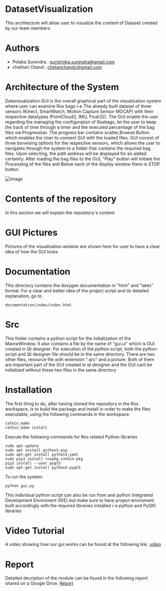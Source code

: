 # DatasetVisualization
This architecture will allow user to visualize the content of Dataset created by our team members.

# Authors 
- Polaka Surendra : surishoba.surendra@gmail.com
- chethan Chand   : chetanchandc@gmail.com
# Architecture of the System

Datavisualization GUI is the overall graphical part of the visualization system where user can examine Ros bags i-e The already built dataset of three sensors (Kinect, SmartWatch, Motion Capture Sensor MOCAP) with their respective datatypes (PointCloud2, IMU, Float32). The GUI enable the user regarding the managing the configuration of Rosbags, let the user to keep the track of time through a timer and the executed percentage of the bag files via Progressbar. The progress bar contains scatter,Browse Button  which enables the User to connect GUI with the loaded  files.  GUI consist of three borwising options for the respective sensors, which allows the user to navigates through the system to a folder that contains the required bag files. Upon selecting, the path address will be displayed for an added certainty. After loading the bag files to the GUI, "Play" button will initiate the Processing of the files and Below each of the display window there is STOP button 


![image](https://user-images.githubusercontent.com/62186578/125333672-ceb53800-e34a-11eb-9af9-1827498895db.png)

# Contents of the repository
In this section we will explain the repository's content
# GUI Pictures
Pictures of the visualization window are shown here for user to have a clear idea of how the GUI looks
# Documentation

This directory contains the doxygen documentation in "html" and "latex" format. For a clear and better idea of the project script and its detailed explanation, go to
```
documentation/index/index.html

```

# Src
This folder contains a python script for the initialization of the MainwWindow. It also contains a file by the name of "gui.ui" which is GUI created in Qt designer. For execution of the python script, both the python script and Qt designer file should be in the same directory. There are two other files, resource file with extension ".qrc" and a picture. Both of them are important part of the GUI created in qt designer and the GUI cant be initialized without these two files in the same directory


# Installation

The first thing to do, after having cloned the repository in the Ros workspace, is to build the package and install in order to make the files executable, using the following commands in the workspace:

```
catkin_make
catkin_make install
```

Execute the following commands for Ros related Python libraries

```
sudo apt-update
sudo apt install python3-pip
sudo apt-get install python3-yaml	
sudo pip3 install rospkg catkin-pkg 
pip3 install --user pyqt5
sudo apt-get install python3-pyqt5
```

To run the system:

```
python gui.py
```
This individual python script can also be run from and python Integrated Development Enviroment (IDE) but make sure to have project enviroment built accordingly with the required libraries installed i-e python and PyQt5 libraries

# Video Tutorial

A video showing how our gui works can be found at the following link.
[video](https://github.com/SofarGroup13/dataset_visualization/blob/master/video.mp4)



# Report

Detailed decription of the module can be found in the following report shared on a Google Drive.
[Report](https://github.com/SofarGroup13/dataset_visualization/blob/master/video.mp4)

